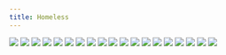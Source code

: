 ```yaml
---
title: Homeless
---
```


![](great35.jpg)
![](great36.jpg)
![](great37.jpg)
![](great38.jpg)
![](great39.jpg)
![](great40.jpg)
![](great41.jpg)
![](great42.jpg)
![](great43.jpg)
![](great44.jpg)
![](great45.jpg)
![](great46.jpg)
![](great47.jpg)
![](great48.jpg)
![](great49.jpg)
![](great50.jpg)
![](great51.jpg)
![](great52.jpg)
![](great53.jpg)